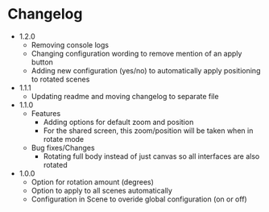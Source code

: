 # Changelog
- 1.2.0
  - Removing console logs
  - Changing configuration wording to remove mention of an apply button
  - Adding new configuration (yes/no) to automatically apply positioning to rotated scenes
- 1.1.1
  - Updating readme and moving changelog to separate file
- 1.1.0
  - Features
    - Adding options for default zoom and position
    - For the shared screen, this zoom/position will be taken when in rotate mode
  - Bug fixes/Changes
    - Rotating full body instead of just canvas so all interfaces are also rotated
- 1.0.0
  - Option for rotation amount (degrees)
  - Option to apply to all scenes automatically
  - Configuration in Scene to overide global configuration (on or off)